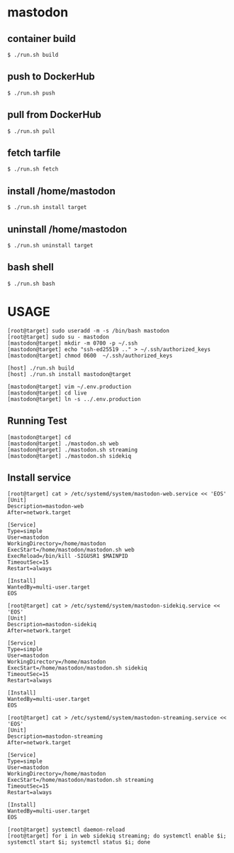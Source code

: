 # mastodon

## container build

	$ ./run.sh build

## push to DockerHub

	$ ./run.sh push

## pull from DockerHub

	$ ./run.sh pull

## fetch tarfile

	$ ./run.sh fetch

## install /home/mastodon

	$ ./run.sh install target

## uninstall /home/mastodon

	$ ./run.sh uninstall target

## bash shell

	$ ./run.sh bash


# USAGE

	[root@target] sudo useradd -m -s /bin/bash mastodon
	[root@target] sudo su - mastodon
	[mastodon@target] mkdir -m 0700 -p ~/.ssh
	[mastodon@target] echo "ssh-ed25519 .." > ~/.ssh/authorized_keys
	[mastodon@target] chmod 0600  ~/.ssh/authorized_keys

	[host] ./run.sh build
	[host] ./run.sh install mastodon@target

	[mastodon@target] vim ~/.env.production
	[mastodon@target] cd live
	[mastodon@target] ln -s ../.env.production

## Running Test

	[mastodon@target] cd
	[mastodon@target] ./mastodon.sh web
	[mastodon@target] ./mastodon.sh streaming
	[mastodon@target] ./mastodon.sh sidekiq

## Install service

	[root@target] cat > /etc/systemd/system/mastodon-web.service << 'EOS'
	[Unit]
	Description=mastodon-web
	After=network.target
	
	[Service]
	Type=simple
	User=mastodon
	WorkingDirectory=/home/mastodon
	ExecStart=/home/mastodon/mastodon.sh web
	ExecReload=/bin/kill -SIGUSR1 $MAINPID
	TimeoutSec=15
	Restart=always
	
	[Install]
	WantedBy=multi-user.target
	EOS

	[root@target] cat > /etc/systemd/system/mastodon-sidekiq.service << 'EOS'
	[Unit]
	Description=mastodon-sidekiq
	After=network.target
	
	[Service]
	Type=simple
	User=mastodon
	WorkingDirectory=/home/mastodon
	ExecStart=/home/mastodon/mastodon.sh sidekiq
	TimeoutSec=15
	Restart=always
	
	[Install]
	WantedBy=multi-user.target
	EOS

	[root@target] cat > /etc/systemd/system/mastodon-streaming.service << 'EOS'
	[Unit]
	Description=mastodon-streaming
	After=network.target
	
	[Service]
	Type=simple
	User=mastodon
	WorkingDirectory=/home/mastodon
	ExecStart=/home/mastodon/mastodon.sh streaming
	TimeoutSec=15
	Restart=always
	
	[Install]
	WantedBy=multi-user.target
	EOS

	[root@target] systemctl daemon-reload
	[root@target] for i in web sidekiq streaming; do systemctl enable $i; systemctl start $i; systemctl status $i; done
